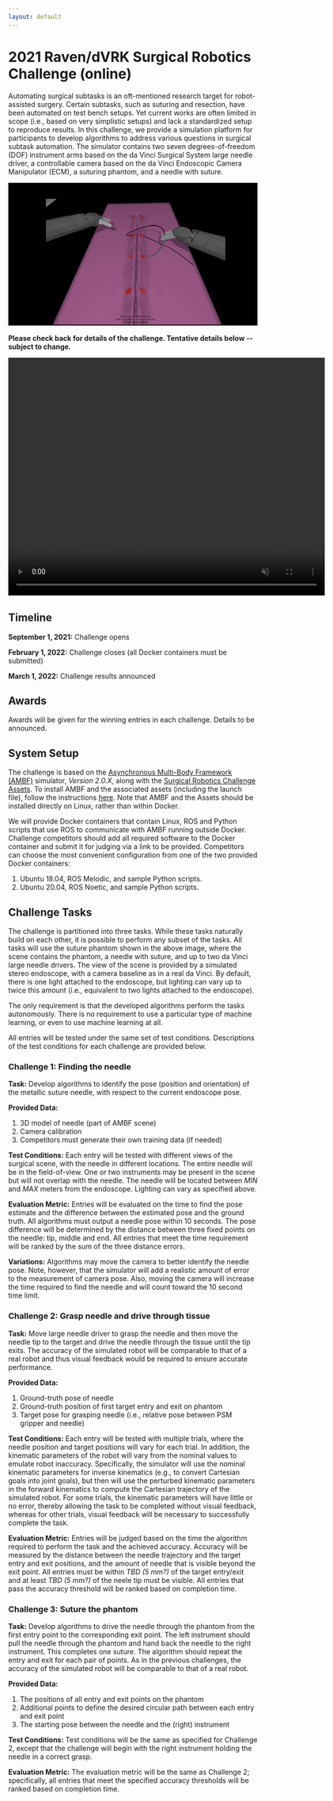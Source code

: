 ```yaml
---
layout: default
---
```


# 2021 Raven/dVRK Surgical Robotics Challenge (online)

Automating surgical subtasks is an oft-mentioned research target for robot-assisted surgery. Certain
subtasks, such as suturing and resection, have been automated on test bench setups. Yet current
works are often limited in scope (i.e., based on very simplistic setups) and lack a standardized
setup to reproduce results. In this challenge, we provide a simulation platform for participants to
develop algorithms to address various questions in surgical subtask automation. The simulator
contains two seven degrees-of-freedom (DOF) instrument arms based on the da Vinci Surgical System
large needle driver, a controllable camera based on the da Vinci Endoscopic Camera Manipulator
(ECM), a suturing phantom, and a needle with suture.

![Sample Surgical Scene](/surgical-robotics-challenge/figure_eight.gif)

**Please check back for details of the challenge. Tentative details below -- subject to change.**

<video width="640" height="480" autoplay muted loop>
  <source type="video/mp4" src="/surgical-robotics-challenge/figure_eight.mp4">
Your browser does not support the video tag.
</video>

## Timeline

**September 1, 2021:**  Challenge opens

**February 1, 2022:**  Challenge closes (all Docker containers must be submitted)

**March 1, 2022:**  Challenge results announced

## Awards

Awards will be given for the winning entries in each challenge. Details to be announced.

## System Setup

The challenge is based on the [Asynchronous Multi-Body Framework (AMBF)](https://github.com/WPI-AIM/ambf)
simulator, *Version 2.0.X*, along with the
[Surgical Robotics Challenge Assets](https://github.com/adnanmunawar/surgical_robotics_challenge).
To install AMBF and the associated assets (including the launch file), follow the instructions
[here](https://github.com/adnanmunawar/surgical_robotics_challenge).
Note that AMBF and the Assets should be installed directly on Linux, rather than within Docker.

We will provide Docker containers that contain Linux, ROS and Python scripts that use ROS to communicate
with AMBF running outside Docker.
Challenge competitors should add all required software to the Docker container and submit it
for judging via a link to be provided.
Competitors can choose the most convenient configuration from one of the two provided Docker containers:
1. Ubuntu 18.04, ROS Melodic, and sample Python scripts.
2. Ubuntu 20.04, ROS Noetic, and sample Python scripts.

## Challenge Tasks

The challenge is partitioned into three tasks. While these tasks naturally build on each other, it
is possible to perform any subset of the tasks. All tasks will use the suture phantom shown in the
above image, where the scene contains the phantom, a needle with suture, and up to two da Vinci
large needle drivers. The view of the scene is provided by a simulated stereo endoscope, with a
camera baseline as in a real da Vinci. By default, there is one light attached to the endoscope, but
lighting can vary up to twice this amount (i.e., equivalent to two lights attached to the
endoscope).

The only requirement is that the developed algorithms perform the tasks autonomously. There is no
requirement to use a particular type of machine learning, or even to use machine learning at all.

All entries will be tested under the same set of test conditions. Descriptions of the test
conditions for each challenge are provided below.

### Challenge 1: Finding the needle

**Task:** Develop algorithms to identify the pose (position and orientation) of the metallic suture
needle, with respect to the current endoscope pose.

**Provided Data:**
1. 3D model of needle (part of AMBF scene)
2. Camera calibration
3. Competitors must generate their own training data (if needed)

**Test Conditions:** Each entry will be tested with different views of the surgical scene, with the
needle in different locations. The entire needle will be in the field-of-view. One or two
instruments may be present in the scene but will not overlap with the needle. The needle will be
located between *MIN* and *MAX* meters from the endoscope. Lighting can vary as specified above.

**Evaluation Metric:** Entries will be evaluated on the time to find the pose estimate and the
difference between the estimated pose and the ground truth. All algorithms must output a needle
pose within 10 seconds. The pose difference will be determined by the distance between three fixed
points on the needle: tip, middle and end. All entries that meet the time requirement will be
ranked by the sum of the three distance errors.

**Variations:** Algorithms may move the camera to better identify the needle pose. Note, however,
that the simulator will add a realistic amount of error to the measurement of camera pose. Also,
moving the camera will increase the time required to find the needle and will count toward the 10
second time limit.

### Challenge 2: Grasp needle and drive through tissue

**Task:** Move large needle driver to grasp the needle and then move the needle tip to the target
and drive the needle through the tissue until the tip exits. The accuracy of the simulated robot
will be comparable to that of a real robot and thus visual feedback would be required to ensure
accurate performance.

**Provided Data:**
1. Ground-truth pose of needle
2. Ground-truth position of first target entry and exit on phantom
3. Target pose for grasping needle (i.e., relative pose between PSM gripper and needle)

**Test Conditions:** Each entry will be tested with multiple trials, where the needle position and
target positions will vary for each trial. In addition, the kinematic parameters of the robot will
vary from the nominal values to emulate robot inaccuracy. Specifically, the simulator will use the
nominal kinematic parameters for inverse kinematics (e.g., to convert Cartesian goals into joint
goals), but then will use the perturbed kinematic parameters in the forward kinematics to compute
the Cartesian trajectory of the simulated robot. For some trials, the kinematic parameters will
have little or no error, thereby allowing the task to be completed without visual feedback,
whereas for other trials, visual feedback will be necessary to successfully complete the task.

**Evaluation Metric:** Entries will be judged based on the time the algorithm required to perform
the task and the achieved accuracy. Accuracy will be measured by the distance between the needle
trajectory and the target entry and exit positions, and the amount of needle that is visible
beyond the exit point. All entries must be within *TBD (5 mm?)* of the target entry/exit and at
least *TBD (5 mm?)* of the neele tip must be visible. All entries that pass the accuracy threshold
will be ranked based on completion time.

### Challenge 3: Suture the phantom

**Task:** Develop algorithms to drive the needle through the phantom from the first entry point to
the corresponding exit point. The left instrument should pull the needle through the phantom and
hand back the needle to the right instrument. This completes one suture. The algorithm should repeat
the entry and exit for each pair of points.  As in the previous challenges, the accuracy of the
simulated robot will be comparable to that of a real robot.

**Provided Data:**
1. The positions of all entry and exit points on the phantom
2. Additional points to define the desired circular path between each entry and exit point
3. The starting pose between the needle and the (right) instrument

**Test Conditions:** Test conditions will be the same as specified for Challenge 2, except that the
challenge will begin with the right instrument holding the needle in a correct grasp.

**Evaluation Metric:** The evaluation metric will be the same as Challenge 2; specifically, all
entries that meet the specified accuracy thresholds will be ranked based on completion time.
